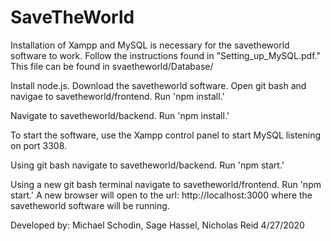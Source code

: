 # SaveTheWorld

Installation of Xampp and MySQL is necessary
for the savetheworld software to work. Follow
the instructions found in "Setting_up_MySQL.pdf."
This file can be found in svaetheworld/Database/

Install node.js. Download the savetheworld software.
Open git bash and navigae to savetheworld/frontend.
Run 'npm install.'

Navigate to savetheworld/backend.
Run 'npm install.'

To start the software, use the Xampp control 
panel to start MySQL listening on port 3308.

Using git bash navigate to savetheworld/backend.
Run 'npm start.'

Using a new git bash terminal navigate to 
savetheworld/frontend. Run 'npm start.' A new
browser will open to the url: http://localhost:3000
where the savetheworld software will be running. 


Developed by:
Michael Schodin, Sage Hassel, Nicholas Reid
4/27/2020